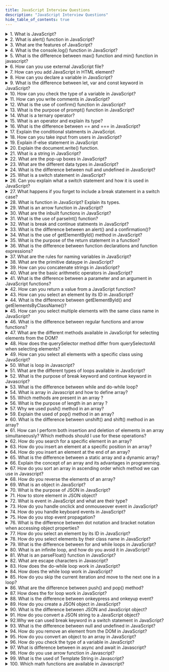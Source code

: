 ```yaml
---
title: JavaScript Interview Questions
description: "JavaScript Interview Questions"
hide_table_of_contents: true
---
```


<details>
<summary> 1. What is JavaScript?</summary>
<p>

JavaScript is an object oriented scripting language used to develop dynamic and interactive web applications. It is a `client side` language. It supports all browsers every browser has a search engine to execute code.

</p>
</details>

<details>
<summary>  2. What is alert() function in JavaScript?</summary>
<p>

The `alert()` function is used to display a pop-up box with a message and `ok` button. It is used to give important information to the user.

**Syntax :**

```js
alert("message");
```

**For example :**

```js
alert("Hello World");
```

In the above example, when code is executed it will display a pop-up box with the text "Hello World" and OK button.

</p>
</details>

<details>
<summary>   3. What are the features of JavaScript?</summary>
<p>

- JavaScript is a client-side language.<br/>
- Open source<br/>
- Object-oriented<br/>
- Light weight<br/>
- Cross-platform<br/>
- Web scripting<br/>
- JavaScript is case-sensitive.<br/>

</p>
</details>

<details>
<summary>   4. What is the console.log() function in JavaScript? </summary>
<p>

`console.log()` is used to print any message that needs to be displayed to the user.

**Syntax :**

```js
console.log("message");
```

**For example :**

```js
console.log("Hello world");
```

In the above example, console.log() is used to print the message `Hello world` to the console.

</p>
</details>

<details>
<summary>   5. What is the difference between max() function and min() function in javascript?</summary>
<p>

The difference between between `Math.max()` and `Math.min()` is that The `Math.max()` returns the largest number in a set of numbers. `Math.min()` returns the smallest number in a set of numbers.

**For example :**

```js
const numbers = [1, 2, 3, 4, 5];

const maxnum = Math.max(numbers);
console.log(maxnum);
```

```js
const minnum = Math.min(numbers);
console.log(minnum);
```

In this example, `Math.max()` is used to find the largest number in the `numbers` array, which is 5. `Math.min()` is used to find the smallest number in the `numbers` array, which is 1.

</p>
</details>

<details>
<summary>   6. How can you use external JavaScript file?</summary>
<p>

To add an external JavaScript file you can use the script tag in the attribute `src`. The value of the src attribute should be the `path` of your JavaScript file. The &lt;script&gt; tag should be placed in the head section in the HTML document.

**For example :**

```html
<!DOCTYPE html>
<html>
  <head>
    <title>External JavaScript Example</title>
    <script type="text/javascript" src="script.js"></script>
  </head>
  <body></body>
</html>
```

In the above example, the src attribute of the `<script>` tag specifies the path to the external JavaScript file, which is `script.js` in the HTML file. Adjust the src attribute value according to the path of your JavaScript file.

</p>
</details>

<details>
<summary>   7. How can you add JavaScript in HTML element? </summary>
<p>

To add JavaScript code in an HTML document, you can use the &lt;script&gt; tag. The &lt;script&gt; tag should be placed in an HTML document head or body section depending on where you want to load JavaScript.

**For example :**

```html
<!DOCTYPE html>
<html>
  <head>
    <title>Add HTML document</title>
    <script type="text/javascript"></script>
  </head>
  <body>
    alert("Hello world");
  </body>
</html>
```

In the above example, the `<script>` tag is used to add a JavaScript alert box that displays the message "Hello world" when the web page loads.

</p>
</details>

<details>
<summary>   8. How can you declare a variable in JavaScript?</summary>
<p>

To declare variable in JavaScript, you can use the syntax `keyword variablename`. You can use the `let`, `const` and `var` keyword, followed by the name of the variable.

**For example :**

```js
let x = 5;
```

In the above example, the `let` keyword is used to declared a variable. The name of that variable is `x`, which is assigned the value `5`.

**For example :**

```js
const pi = 3.14;
```

In the above `const` keyword is used to declared a variable. The name of that variable is `pi` which is assigned the value `3.14`. Variable declare using `const` keyword cannot be change if once is intialized.

you can also declared the variable without assigning the value.

**For example :**

```js
let x;
```

In the above example, the `let` keyword is used to declare a variable. The name of that variable is `z`, but no value is assigned to it.

</p>
</details>

<details>
<summary> 9. What is the difference between let, var and const keyword in JavaScript?</summary>
<p>

**var :** The scope of the `var` variable is the functional scope. Var can be updated and re-declared in scope. It can be declared without initialization.

**For example :**

```js
var y = "Hello world";
```

In the above example, the `var` keyword is used to declared a variable. The name of that variable is `y`, which is assigned the string value `"Hello world".

**let :** It is allow us to declare a variable that is limited to the scope of a block. In let first we declare variable and second time we used so there is no need to write second time. It can be declared without initialization.

**For example :**

```js
let x = 5;
x = 10;
```

In this example, the `let` keyword is used to declared a variable called `x`, which is initially assigned the value `5`. After the value of `x` is changed to `10`.

**const** The scope of the `const` variable is block scope. It cannot be updated or re-declared in scope. It cannot be accessed without initialization because it cannot be declared without initialization.

**For example :**

```js
const x = 5;
x = 10;
```

In the above example, the `const` keyword is used to declared a variable. The name of that variable is `x`, which is assigned the value `5`. When you try to change the value of `x` to `10`, an error will occur because `x` is a `const` variable.

</p>
</details>

<details>
<summary>  10. How can you check the type of a variable in JavaScript? </summary>
<p>

To check the type of a variable you can use the `typeof` operator.

**For example :**

```js
let num = 42;
console.log(typeof num); // Output: "number"

let str = "Hello";
console.log(typeof str); // Output: "string"

let obj = { name: "John", age: 25 };
console.log(typeof obj); // Output: "object"

let bool = true;
console.log(typeof bool); // Output: "boolean"
```

In the above example, `let` keyword is used to declared the variable. The name of that variable is `num` assigned the value is `42`. The `typeof` is used to check the type of variable.

</p>
</details>

<details>
<summary> 11. How can you write comments in JavaScript?  </summary>
<p>

To add comments in JavaScript you can use `single line` and `multiline comments`.

**Single-line comments :** It is denoted by two forward slashes `//`. Anything after `//` on the same line will be treated as a comment and will not be executed.

**For Example :**

```js
// This is a single-line comment
let x = 5; // Assigning the value 5 to variable x
```

**Multi-line comments :** It is enclosed between `/*` and `*/`. They can span across multiple lines.

**For Example :**

```js
*
This is a multi-line comment.
It can span across multiple lines.
*/
const y = 10; // Assigning the value 10 to variable y
```

</p>
</details>

<details>
<summary>  12. What is the use of confirm() function in JavaScript? </summary>
<p>

`Confirm()` are used to give confirmation from the user. When you give positive or negative feedback from the user then you can use the `confirm()` function. When the user clicks `ok` button its return `true` feedback and when user clicks `cancel` button then its returns `false` feedback.

**Syntax**

```js
confirm("message");
```

**For example :**

```js
confirm("Do you want to cancel this order?");
```

In the above example, the `confirm()` function is used to display pop up box with the message "Do you want to cancel this order". If the user clicks the "OK" button, the value of `result` will be `true`. If the user clicks the "Cancel" button, the value of `result` will be `false`.

</p>
</details>

<details>
<summary>   13. What is the purpose of prompt() function in JavaScript? </summary>
<p>

The purpose of the `prompt()` function is used to give input from user. In prompt() function you pass one message that message show in prompt popup.

**Syntax**

```js
prompt(text);
```

**For example :**

```js
const age = prompt("Enter Your Age: ");
if (age) {
  console.log("Your age is:", age);
} else {
  console.log("No age entered");
}
```

In the above example, the prompt() function displays a pop up with the message "Enter Your Age:". The value entered by the user is stored in the `age` variable. If the user clicks "OK" and provides age. The if block executes, greeting user by age. If the user clicks "Cancel" or closes the pop box without entering age, the else block executes, that age is not entered.

</p>
</details>

<details>
<summary>   14. What is a ternary operator? </summary>
<p>

**Syntax**

The `syntax` of the ternary operator is

    condition ? expression1 : expression 2

If the condition is `true` then expression 1 is executed. If the condition is `false` then expression 2 is executed.

**For example :**

```js
let age = 20;
let message =
  age >= 18 ? "You are eligble for voting" : "You are not eligble for voting";
console.log(message);
```

In the above example, the condition (age >= 18) is evaluated. If the condition is `true`, the expression "You are eligible for voting" is returned. If the condition is false, the expression "You are not eligble for voting" is returned. The returned value is then assigned to the variable message.

</p>
</details>

<details>
<summary>   15. What is an operator and explain its type? </summary>
<p>

Operators are used to perform certain operations on one or more values or variables. There are some common type of operator in JavaScript.

- **Arithmetic operators**<br/>
  Arithmetic operators perform mathematical operation. Such as addition (+), subtraction (-), multiplication (\*), division (/), and modulo (%).

**For example :**

```js
const a = 10;
const b = 20;
const result = a + b;
const result = a - b;
const result = a * b;
const result = a / b;
const result = a % b;
document.write(result);
```

- **Comparison operators**<br/>
  Comparison operators compare two values and return a Boolean result `true` or `false`. It include equal to `==` or `===`, not equal to `!=` `!==`, greater than `>`, less than `<`, greater than or equal to `>=`, and less than or less than or equal to `<=`.

**For example :**

```js
let a = 10;
let b = 10;
document.write(a == b);
document.write(a != b);
let res = a < b;
document.write(res);
let res = a > b;
document.write(res);
let res = a <= b;
document.write(res);
let res = a >= b;
document.write(res);
```

- **Logical operators**<br/>
  Logical operators perform logical operations on Boolean values or expressions. They include logical AND `&&`, logical OR `||` and logical NOT `!`.

**For example :**

```js
let res = 5 > 3 && 4 > 2;
document.write(res);
let res = 5 == 5 || 4 == 2;
document.write(res);
document.write(!8 == 5);
```

- **Assignment operators**<br/>
  Assignment operators assign values to the variables. The assignment operator `=`, `+=`, `-=`, `*=`, `/=`.

**For example :**

```js
 const result = 50;
 const result += 20;
 const result -= 10;
 document.write(result);
```

- **Bitwise operator**<br/>
  Bitwise operators perform operations on the binary representations of numeric operands. They include AND `&`, OR `|`, XOR `^`, bitwise NOT `~`, left shift `<<`, right shift `>>`, and unsigned right shift `>>>`.

**For example :**

```js
let result = 5 << 2;
console.log(result);
let result = ~5;
console.log(result);
let result = 5 & 3;
console.log(result);
```

</p>
</details>

<details>
<summary>  16. What is the difference between == and === in JavaScript? </summary>
<p>

The difference between `==` and `===`is that the `==` operator is used to compare value. And `===` is used to compare both values and types.

**For example :**

```js
console.log(1 == "1");
console.log(1 === "1");
```

In the above example, the 1st condition returns the `true` result because it checks the value. And the 2nd condition returns the `false` result because it compare the values and types.

</p>
</details>

<details>
<summary>  17. Explain the conditional statments in JavaScript.</summary>
<p>

A conditional statement that allows you to execute different blocks of code based on different condition.

1. **if :** `if` statement in JavaScript is used to execute a blocks of code if a specific condition is true.

**Syntax :**

```
if(condition)
{
 //statement
}
```

**For example :**

```js
const age = 20;
if (age > 18) {
  document.write("You are eligible for voting...");
}
```

In the above example, `const` keyword is used to declare a variable. The name of that variable is `age`. The value assigned to the variable is `20`. Then checks if age is greater than 18 using an `if` statement. If the condition is `true`, the code inside the block is executed, which in this case is a call to the `document.write()` function to display the message "You are eligible for voting..." on the web page.

2.  **if-else :** The `if-else` statement in JavaScript is used to execute different blocks of code based on the condition. The `if` block is executed if the condition is `true` and the `else` block isexecutedd if the condition is `false`. .

**Syntax**

```
 if(condition)
 {
   //statement
 }
 else
 {
   //statement
 }
```

**For example :**

```js
const age = 16;

if (age > 18) {
  document.write("You are eligible for voting...");
} else {
  document.write("You are not eligible for voting...");
}
```

In the above example, `const` keyword is used to declare a variable. The name of that variable is `age`. The value assigned to the variable is `16`. The `if` statement checks if the age is greater than `18`. If the condition is `true`, it will execute the `document.write()` statement with the message "You are eligible for voting....". If the condition is `false`, it will execute the `else` block with the message "You are not eligible for voting....". Since the age value in this case is 16, which is less than 18, the output of the program would be "You are not eligible for voting..."

3.  `nested if`: `nested if` statement is a conditional statement that is nested within another conditional statement. This is useful when you need to test multiple conditions in order to execute a block of code.

**For example :**

```js
const jeeMain = 130;
const jeeAdv = 120;

if (jeeMain > 120 && jeeAdv > 100) {
  document.write("JEE-Main Cleared");
  if (jeeAdv > 80) {
    document.write("<br/> JEE-Adv Cleared");
  } else {
    document.write("<br/> JEE-Main Cleared and JEE-Adv Not Cleared");
  }
} else {
  document.write("Admission Rejected");
}
```

In the above example, declares the two variable using `const` keyword. The name of that variable is `jeeMain` and `jeeAdv`. That store the value `130` and `120`. An `if` statement to check the student has cleared the `JEE-Main` exam with a score of more than 120 and the JEE-Advanced exam with a score of more than 100. If the student has cleared both exams, the code writes JEE-Main Cleared to the document using `document.write()`. Then checks if the student has cleared the JEE-Advanced exam with a score of more than 80. If the student has cleared JEE-Advanced, the code writes JEE-Adv Cleared to the document on a new line using `document.write()`. If the student has not cleared JEE-Advanced, the code writes JEE-Main Cleared and JEE-Adv Not Cleared to the document on a new line using document.write(). If the student has not cleared JEE-Main or JEE-Advanced, the code writes Admission Rejected to the document using `document.write()`.

</p>
</details>

<details>
<summary> 18. How can you take input from users in JavaScript? </summary>
<p>

You can take input from user by using `prompt()` function. That allows you to display a dialog box with a message and an input field for the user to enter value.

**Syntax :**

```js
prompt(message, default);
```

The `message` parameter is string that specifies the message to display in the dialog box and the `default` parameter is an optional string that specifies the default value to display in the input field.

**For example :**

```js
const age = prompt("Enter Your Age: ");
document.write("You are " + age + " years old.");
```

In the above example, we can create a `age` variable using `const` keyword. In that variable we store prompt value. Next line we print that variable and give proper message and print formatted way.

</p>
</details>

<details>
<summary> 19. Explain if-else statement in JavaScript</summary>
<p>

The `if-else` statement in JavaScript is used to execute different blocks of code based on the condition. The `if` block is executed if the condition is `true` and the `else` block is executed if the condition is `false`.

**Syntax**

```js
if (condition) {
  //statement
} else {
  //statement
}
```

**For example :**

```js
const age = 16;

if (age > 18) {
  document.write("You are eligible for voting...");
} else {
  document.write("You are not eligible for voting...");
}
```

In the above example, `const` keyword is used to declare a variable. The name of that variable is `age`. The value assigned to the variable is `16`. The `if` statement checks if the age is greater than `18`. If the condition is `true`, it will execute the `document.write()` statement with the message "You are eligible for voting....". If the condition is `false`, it will execute the `else` block with the message "You are not eligible for voting....". Since the age value in this case is 16, which is less than 18, the output of the program would be "You are not eligible for voting..."

</p>
</details>

<details>
<summary>  20. Explain the document.write() function.</summary>
<p>

The `document.write()` function in JavaScript that allow to display text in browser window.

**Syntax**

```js
document.write("message");
```

**For example :**

```js
document.write("Hello World!");
```

In the above example, the `document.write` function is display the text "Hello World!" in the browser window.

</p>
</details>

<details>
<summary>    21.  What is a string in JavaScript? </summary>
<p>

`String` is a sequence of character. It is represented in `single` quotes and `double` quotes. The string is datatype that contains the number, text, letter.

**For example :**

```js
let str = "I am learning javascript";
document.write("str");
```

In the above example: the `let` keyword is used to declare the `str` variable. We stored the text "I am learning javascript" in that variable. The text is a string because that contains the sequence of characters. In the 2nd line the `document.write` function is display the string in the browser window.

</p>
</details>

<details>
<summary>   22. What are the pop-up boxes in JavaScript? </summary>
<p>

There are three types of `pop-up` boxes in JavaScript.

1.  `alert()`: The `alert()` function is used to display a pop-up box with a message and an `Ok` button. The message can be text, error or confirmation message that you want to display to the user.

**Syntax**

```js
alert("message");
```

**For example :**

```js
alert("Hello World");
```

In the above example, when code is executed it will display a pop-up box with the text "Hello World" and OK button in the browser window.

2.  `confirm()`: The `confirm()` function are used to give confirmation `(cancel/ok)` from the user. When you give positive or negative feedback from the user then you can use the confirm() function.

**Syntax**

```js
confirm("message");
```

**For example :**

```js
confirm("Do you want to cancel this order?");
```

In the above example, the `confirm()` function is used to display pop-up box with the message "Do you want to cancel this order". If the user clicks the "OK" button, the value of result will be `true`. If the user clicks the "Cancel" button, the value of result will be `false`.

3.  `prompt()`: The `prompt()` function are used to take input from user. In prompt we pass one message that message show in prompt popup.

**Syntax**

```js
prompt(text, defaultText);
```

**For example :**

```js
const age = prompt("Enter Your Age: ");
if (age) {
  console.log("Your age is:", age);
} else {
  console.log("No age entered");
}
```

In the above example, the `prompt()` function displays a pop up with the message "Enter Your Age:". The value entered by the user is stored in the `age` variable. If the user clicks "OK" and provides age. The if block executes, greeting user by age. If the user clicks "Cancel" or closes the pop box without entering age, the else block executes, that age is not entered.

</p>
</details>

<details>
<summary>  23. What are the different data types in JavaScript? </summary>
<p>

`Datatype` is a type of information which is stored in variabe. There are two types of datatypes.

1.  **Primitive datatype :**

Primitive datatypes are immutable means they cannot be changed once they are created. There are `seven` primitive datatypes.

1. `number`: It is used to represent both `integer` and `floating-point` numbers.

**For example :**

```js
let x = 10;
const pi = 3.14;
```

2. `null`: It is used to represent `invalid value` or `absence of object value`.

**For example :**

```js
let a = null;
```

3. `String`: String is a sequence of character. It is represented in `single` quotes and `double` quotes.

**For example :**

```js
let str = "hello students";
let str2 = "hello students";
```

4. `Symbol`: It is used to stored unique value.

5. `Boolean`: Boolean returns the true or false.

**For example :**

```js
let xyz = true;
let abc = false;
```

6. `Big-int`: `Big-int` is used to store numbers which above limitations of number. It can store `large integer`.

**For example :**

```
let x = BigInt(1234567896034);
```

7. `undefined`: It is used to represent variable that has not been assigned value.

**For example :**

```js
let x = undefined;
```

2.  Non-primitive datatype: Non-primitive datatype: They are mutable means they can be changed once created.

`Object`: The object is a collection of key-value pair.

**For example :**

```js
let student = {
  name: "Harshda",
  age: 21,
  city: "pune",
};
```

</p>
</details>

<details>
<summary>   24. What is the difference between null and undefined in JavaScript? </summary>
<p>

In JavaScript both `null` and `undefined` represent the absence of a value, but they have slightly different meanings and behaviors.

1. `null`: It is a special value that represents the intentional absence of any object value. When you assign `null` to a variable, you are essentially saying that the variable is empty and does not point to any object or value.

**For example :**

```js
let myVariable = null;
console.log(myVariable); // Output: null
```

2. `undefined`: It is a built-in value in JavaScript that is assigned to a variable by default when it is declared but not initialized with a value. It represents the absence of a value or the lack of an assigned value.

**For example :**

```js
let myVariable;
console.log(myVariable); // Output: undefined
```

`undefined` is also returned when you try to access an object property or function that does not exist, or when a function does not explicitly return a value.

**For example :**

```js
function myFunction() {
  // No return statement
}
console.log(myFunction()); // Output: undefined
```

`null` is used when you want to intentionally indicate that a variable has no value while `undefined` is the default value assigned to a variable that has not been assigned a value.

</p>
</details>

<details>
<summary>   25. What is a switch statement in JavaScript? </summary>
<p>

The `switch` statement provides a convenient way to execute different blocks of code depending on the value of a variable or expression.

**Syntax**

```js
switch (expression) {
  case value1:
    // Code to be executed if expression matches value1
    break;
  case value2:
    // Code to be executed if expression matches value2
    break;
  case value3:
    // Code to be executed if expression matches value3
    break;
  default:
    // Code to be executed if expression doesn't match any of the values
    break;
}
```

**For example :**

```js
const num = 3;

switch (num) {
  case 1:
    document.write("one");
    break;

  case 2:
    document.write("two");
    break;

  case 3:
    document.write("three");
    break;

  case 4:
    document.write("four");
    break;

  case 5:
    document.write("five");
    break;

  default:
    document.write("wrong input");
    break;
}
```

In the above example, we uses a switch statement to evaluate the value of the variable `num`. The switch statement checks if num is equal to different cases and executes the code block associated with the first matching case.

In this case, since num is assigned the value of 3, the code block associated with the case 3 label is executed, which will write the string three to the document.

If num had a different value, the default case would be executed, which would write the string wrong input to the document.

Overall, this code is a simple example of using a switch statement in JavaScript to evaluate the value of a variable and execute different code blocks based on the value.

</p>
</details>

<details>
<summary>   26. Can you explain what a switch statement and how it is used in JavaScript? </summary>
<p>

A `switch` statement is a type of conditional statement in JavaScript that allows you to test an expression against multiple cases. It is a more convenient way to write multiple `if` statements that check the same expression.

1. You start with a value or expression that you want to evaluate.
2. The switch statement evaluates the value or expression on different cases.
3. Each case represents a specific condition that you want to match.
4. If a case matches the value or expression being evaluated, the corresponding block of code associated with that case is executed.
5. After executing the matched case block, the switch statement exits, unless a break statement is encountered, which prevents fall-through to the next case.
6. If none of the cases match the value or expression, an optional default case can be included, which executes the code block.

</p>
</details>

<details>
<summary> 27. What happens if you forget to include a break statement in a switch case?   </summary>
<p>

If you forget to include a `break` statement at the end of a `case` block, the code will continue executing the next `case` block, even if the condition is not true.

</p>
</details>

<details>
<summary>   28. What is function in JavaScript? Explain its types. </summary>
<p>

A `function` in JavaScript is a block of code that performs a specific task and can be called or executed multiple times. There are two types of functions.

1.  `Inbuilt function`: Inbuilt function means that meaning is already define or knows to javascript. JavaScript have some Inbuilt functions that can be used to perform various tasks.

- `alert()`: Displays an alert box with a message and an OK button.

**For example :**

```js
alert("Hello World");
```

- `console.log()`: Displays a message or value in the browser console for debugging purposes.

**For example :**

```js
console.log("Hello world");
```

- `parseInt()`: Converts a string to an integer.

**For example :**

```js
let str = "1234";
console.log(str.parseInt(str));
```

- `parseFloat()` : Converts a string to a floating-point number. parseFloat() is used when you need to convert string-based data into `floating-point` numbers for calculations, comparisons, or any other operations that require decimal values in JavaScript.

**For example :**

```js
let string = "3.123";
console.log(string.parseFloat(string));
```

- `prompt()`: Displays a dialog box that prompts the user to input a value.

**For example :**

```js
const age = prompt("Enter Your Age: ");
console.log(age);
```

2.  `User Defined function`: User defined function means you can define your own functions using the function keyword.

**For example :**

```js
function greet() {
  console.log("Hello students");
}

greet();
```

In the above example, we declared the function, the name of that function is `greet()`. When the function is called using greet(), the code inside the function body is executed. In this case, it will print "Hello students" to the console.

</p>
</details>

<details>
<summary> 29. What is an arrow function in JavaScript? </summary>
<p>

`Arrow functions` are anonymous, means that they don't have any name. They can be stored in a variable, passed as an argument to a function or returned as a value from a function. Arrow functions are defined using a syntax `=>` arrow operator.

**Syntax**

```js
(parameter1, parameter2,.......,parameter n)=>{
   //function body
}
```

**For example :**

```js
const addnum = (a, b) => {
  const sum = a + b;
  return sum;
};
console.log(addnum(3, 4));
```

In the above example, the arrow function `addnum` takes two parameters `a` and `b`. Inside the function body, a `sum` variable is declared to store the sum of a and b. The `return` statement explicitly returns the value of sum.

</p>
</details>

<details>
<summary>  30. What are the inbuilt functions in JavaScript? </summary>
<p>

`Inbuilt function` means that meaning is already define or knows to javascript. JavaScript have some Inbuilt functions that can be used to perform various tasks.

1. `alert()`: Displays an alert box with a message and an OK button.

**For example :**

```js
alert("Hello World");
```

2. `console.log()`: Display a message or value in the browser console for debugging purposes.

**For example :**

```js
console.log("Hello world");
```

3. `parseInt()`: Converts a string to an integer.

**For example :**

```js
let str = "1234";
console.log(str.parseInt(str));
```

4. `parseFloat()` : Converts a string to a floating-point number.

**For example :**

```js
let string = "3.123";
console.log(string.parseFloat(string));
```

5. `prompt()`: Displays a dialog box that prompts the user to input a value.

**For example :**

```js
const age = prompt("Enter Your Age: ");
console.log(age);
```

</p>
</details>

<details>
<summary>   31. What is the use of parseInt() function? </summary>
<p>

The `parseInt` function is used to convert a string to an integer. parseInt() is used when you need to convert user input or string-based data into numeric values for calculations, comparisons, or any other operations that require numbers in JavaScript.

**For example :**

```js
let str = "1234";
console.log(str.parseInt(str));
```

In the above example, the string variable is declared. The name of that variable is `str`. In that variable we stored a string. the string "1234" is converted to the integer 1234 using `parseInt()`.

</p>
</details>

<details>
<summary>  32. What is break and continue statments in JavaScript? </summary>
<p>

The `break` statement is used to terminate the entire loop.

**For example :**

```js
for (let i = 0; i < 10; i++) {
  if (i == 5) {
    break;
  }
  console.log(i);
}
```

In the above example, for loop that starts at 0 and iterates up to 9, with i being the loop counter variable.

During each iteration of the loop, it checks if i is equal to 5 using an if statement. If i is equal to 5, then the break statement is executed, causing the loop to terminate immediately and skip the remaining iterations.

If i is not equal to 5, then the loop continues to execute normally and the console.log(i) statement is executed, which prints the current value of i to the console.

- The `continue` statement is used to skip the current iteration.

**For example :**

```js
for (let i = 0; i < 10; i++) {
  if (i % 2 === 0) {
    continue;
  }
  console.log(i);
}
```

In the above example, `for` loop that starts at 0 and iterates up to 9, with `i` being the loop counter variable.

During each iteration of the loop, it checks if i is divisible by 2 (i.e., if i % 2 === 0) using an if statement. If i is divisible by 2, then the continue statement is executed, causing the current iteration of the loop to be skipped and moving on to the next iteration.

If i is not divisible by 2, then the loop continues to execute normally and the console.log(i) statement is executed, which prints the current value of `i` to the console.

</p>
</details>

<details>
<summary>  33. What is the difference between an alert() and a confirmation()? </summary>
<p>

- The `alert()` function displays a message to the user in a pop up box and waits for the user to click the OK button.

**Syntax**

```js
alert("message");
```

**For example :**

```js
alert("Hello World");
```

In the above example, when code is executed it will display a pop-up box with the text "Hello World" and OK button in the browser window

- The `confirm()` function displays a message to the user in a pop up box and waits for the user to click either the `OK` or the `Cancel` button.

**Syntax**

```js
confirm("message");
```

**For example :**

```js
confirm("Do you want to cancel this order?");
```

In the above example, the `confirm()` function is used to display pop up box with the message "Do you want to cancel this order". If the user clicks the "OK" button, the value of the `result` will be `true`. If the user clicks the "Cancel" button, the value of `result` will be `false`.

</p>
</details>

<details>
<summary>   34. What is the use of getElementById() method in JavaScript?</summary>
<p>

`getElementById()` method selects an element in the document that has specific `ID`. It takes a single argument, which is the `id` value of the element you want to retrieve.

**For example :**

HTML file:

```html
<p id="paragraph">This is a paragraph.</p>
```

Javascript file:

```js
let paragraph = document.getElementById("paragraph");
paragraph.style.color = "red";
```

In the above example, the HTML code includes a `<p>` element with the id attribute set to "paragraph". In JavaScript, the `getElementById()` method is used to retrieve a reference to this element and assign to the `paragraph` variable.

Once the element is found, you can perform various operations on it. In this case the code sets the color `style` property of the paragraph to "red" using the style object.

</p>
</details>

<details>
<summary>  35. What is the purpose of the return statement in a function? </summary>
<p>

The `return` statement is used to specify the value that the function should return when it is called. When a `function` is called it executes the code inside the function and then returns a result that can be used by the calling code.

**For example :**

```js
function sum(a, b) {
  return a + b;
}

let result = sum(3, 4);
console.log(result);
```

In the above example, the `sum()` function takes two parameters, `a` and `b`. It adds these two values and uses the `return` statement to specify the result of the `addition`.

When the `function` is called with the arguments `3` and `4`, the code inside the function is executed, and the sum of `3` and `4` is returned as the `result`.

The returned value, 12 in this case, is then assigned to the result variable. Finally, the value of result is printed to the console.

</p>
</details>

<details>
<summary> 36. What is the difference between function declarations and function expressions?</summary>
<p>

A `function declaration` is a statement that defines a named function. The named function declared using the `function` keyword. It can be used anywhere in the code, even before it is defined.

**For example :**

```js
function greet() {
  console.log("Hello!");
}
greet();
```

`function expressions` is an expression that defines a function and assigns to a variable. It cannot be used before it is defined.

**For example :**

```js
let addnum = function (num1, num2) {
  let sum = num1 + num2;
  return sum;
};
```

In the above example, the function is defined as an `anonymous` function and assigned to the variable "addnum". The variable can be used any other variable and the function can be called by using the variable name followed by parentheses.

</p>
</details>

<details>
<summary>  37. What are the rules for naming variables in JavaScript?</summary>
<p>

Rules for naming variables in JavaScript:

1. Variable names must start with a letter, underscore (\_), or dollar sign ($).

**For example :**

```js
let age;<br/>
let \_privateVariable<br/>
let $price;<br/>
```

2. Variable name contains digit.

**For example :**

let age = 10; <br/>

3. Variable names are case sensitive.<br/>

**For example :**

`Variable` and `variable` are two different variables.<br/>

4. Variable names should be meaningful.<br/>

5. Variable names cannot use reserved keywords in JavaScript.<br/>

**For example :**

if, else, let, const.<br/>

</p>
</details>

<details>
<summary>    38. What are the primitive dataype in JavaScript? </summary>
<p>

`Primitive datatypes` are immutable means they cannot be changed once they are created. There are `7` primitive datatypes.

1. `number`: It is used to represent both `integer` and `floating-point` numbers.

**For example :**

```js
let x = 10;
const pi = 3.14;
```

2. `null`: It is used to represent `invalid value` or `absence of object value`.

**For example :**

```js
let a = null;
```

3. `String`: String is a sequence of character. It is represented in `single` quotes and `double` quotes.

**For example :**

```js
let str = "hello students";
let str2 = "hello students";
```

4. `Symbol`: It is used to stored unique value.

5. `Boolean`: Boolean returns the true or false.

**For example :**

```js
let xyz = true;
let abc = false;
```

6. `Big-int`: `Big-int` is used to store numbers which above limitations of number. It can store `large integer`.

**For example :**

```
let x = BigInt(1234567896034);
```

7. `undefined`: It is used to represent variable that has not been assigned value.

**For example :**

```js
let x = undefined;
```

</p>
</details>

<details>
<summary>    39. How can you concatenate strings in JavaScript? </summary>
<p>

You can concatenate strings in JavaScript using the `+` operator and the `concat()` method.

1. `+` operator: You can concatenate strings by using the `+` operator to join the strings together.

**For example :**

```js
let string1 = "Hello";
let string2 = "Students";
let str = string1 + string2;
```

In the above example, the "+" operator is used to concatenate the "string1" and "string2" variables. The result is stored in the "str" variable.

- `concat()` method: Strings have a built-in method. The name of that method is `concat()`. This can be used to `concatenate` strings together.

**For example :**

```js
let str1 = "Hello";
let str2 = "World";
let message = str1.concat(str2);

console.log(message);
```

In the above example, the `concat()` method is called on the str1 variable, passing the second string str2 as an argument. The concat() method combines the two strings, separated by a space.

</p>
</details>

<details>
<summary>    40. What are the basic arithmetic operators in JavaScript? </summary>
<p>

The `arithmetic operator` is used to perform mathematical operations.
The basic arithmetic operators are

1. `addition`:
   Addition (+): The addition operator + is used to add two numbers or concatenate strings.

**For example :**

```js
let sum = 3 + 4;
let name = "hello" + "world";
```

2. `subtraction`:
   The subtraction operator `-`` is used to subtract one number from another.

**For example :**

```js
let sub = 10 - 5;
```

3. `multiplication`:
   The multiplication operator \* is used to multiply two numbers.

**For example :**

```js
let mul = 3 * 4;
```

4. `dividation`:
   The division operator `/` is used to divide one number by another.

**For example :**

```js
let div = 30 / 6;
```

5. `modules`:
   The modules operator `%` returns the remainder after division.

**For example :**

```js
let rem = 24 % 2;
```

</p>
</details>

<details>
<summary> 41. What is the difference between a parameter and an argument in JavaScript functions? </summary>
<p>

- The `parameter` is a variable defined in the function's declaration or definition.
  Parameters are used to define the inputs that a function needs to perform its task.

**For example :**

```js
function sayhello(name) {
  console.log("Hello " + name);
}
```

In the above example, `name` is the parameter of the `sayhello` function. It sends the value that will be passed when the function is called. It defines the input that the function expects.

- `Arguments` are the values that are passed to the function when it is called.

**For example :**

```js
sayhello("harshda");
```

In the above example, "harshda" is the argument that is passed to the `sayhello` function. It is the actual value that will be assigned to the name parameter when the function is executed. The argument provides the specific data that the function will work with function.

</p>
</details>

<details>
<summary>  42. How can you return a value from a JavaScript function? </summary>
<p>

You can use the return statement to specify the value that function will output or `return` when it is invoked.

**For example :**

```js
function sum(a, b) {
  return a + b;
}
```

In the above example, the `add()` function takes two parameters `a` and `b`. It uses the return statement to specify that the function should `return` the sum of `a` and `b`. When the function is called, the result of the addition operation will be the value that is returned.

</p>
</details>

<details>
<summary>   43. How can you select an element by its ID in JavaScript? </summary>
<p>

You can select an element by its ID using `getElementById` method. It is used to retrieve a reference to an HTML element with a specific identifier or ID.

**Syntax :**

`document.getElementById()`

**For example :**

HTML file

```html
<p id="Element">Good Evening Students..</p>
```

JavaScript file

```js
let element = document.getElementById("Element");
element.textContent = "Greeting of the day";
```

In the above example, the HTML code includes a `<p>` element with the `id` attribute set to "Element". The JavaScript code uses the `getElementById()` method to select this element and assigns to the element variable.

Once the element is found, you can manipulate it using properties and methods. In this case the `textContent` property is used to change the text content of the element to "Greeting of the day".

</p>
</details>

<details>
<summary> 44. What is the difference between getElementById() and getElementsByClassName()?</summary>
<p>

Both `getElementById()` and `getElementsByClassName()` are methods used in JavaScript to select and manipulate elements in the HTML document. They have some differences in terms of how they work and the type of elements they select.

1. `getElementById()`: This method is used to select a single element from the HTML document based on its unique `id` attribute. It returns the element as an object that you can use to perform various operations.

   **For example :**

Filename: HTML

```html
<p id="myParagraph">This is a paragraph.</p>
```

Filename: JavaScript

```js
let element = document.getElementById("myParagraph");
element.textContent = "Updated paragraph text.";
```

In the above example, the `getElementById()` method is used to select the paragraph element with the `id` "myParagraph". We can then modify its content by accessing its `textContent` property.

2. `getElementsByClassName()`: This method is used to select multiple elements from the HTML document based on their shared class name. It returns a collection, or array-like object, of elements that match the specified class name.

   **For example :**

Filename: html

```html
<p class="myClass">First paragraph.</p>
<p class="myClass">Second paragraph.</p>
```

Filename: JavaScript

```js
let elements = document.getElementsByClassName("myClass");
for (let i = 0; i < elements.length; i++) {
  elements[i].textContent = "Updated paragraph text.";
}
```

In the above example, the `getElementsByClassName()` method is used to select all elements with the class name "myClass". We can then iterate over the collection and modify the text content of each paragraph element.

- `getElementById()` selects a single element based on its unique `id` attribute.
- `getElementsByClassName()` selects multiple elements based on their shared class name, returning a collection that can be iterated over.

</p>
</details>

<details>
<summary> 45. How can you select multiple elements with the same class name in JavaScript?</summary>
<p>

To select multiple elements with the same class name in JavaScript, you can use the `getElementsByClassName()` method. This method is on the document object. And allows you to retrieve a collection of elements that have the specified `class name`.

**Syntax :**

`getElementsByClassName()`

**For example :**

Filename: HTML

```html
<p class="myClass">Element 1</p>
<p class="myClass">Element 2</p>
<p class="myClass">Element 3</p>
```

Filename: JavaScript

```js
let elements = document.getElementsByClassName("myClass");

for (var i = 0; i < elements.length; i++) {
  elements[i].textContent = "Modified Element " + (i + 1);
}
```

In the above example, the HTML code includes three `<p>` elements with the class name "myClass". The JavaScript code uses the `getElementsByClassName()` method to select these elements and assigns them to the elements variable.

Then `for` loop is used to iterate each element in the collection and modify their text content. In this case the text content of each element is changed to "Modified Element 1", "Modified Element 2" and so on.

</p>
</details>

<details>
<summary>  46. What is the difference between regular functions and arrow functions?</summary>
<p>

`Regular functions` are defined using the `function` keyword followed by a function name, a parameter list in parentheses and the function body enclosed in curly braces `{}`.

**For example :**

```js
function add(a, b) {
  return a + b;
}
```

**Arrow Functions :** Arrow functions are defined using the arrow `=>` notation. They do not have their own this value and can have implicit returns for one-line functions.

**For example :**

```js
const add = (a, b) => a + b;
```

</p>

</details>

<details>
<summary>  47. What are the different methods available in JavaScript for selecting elements from the DOM? </summary>
<p>

You can select elements from the DOM by using the following methods:

- The `document.getElementById()`: Selects an element based on its unique ID attribute. It returns a single element.

  **For example :**

```js
let element = document.getElementById("myElement");
```

- The `document.getElementByClassName()`: Selects all elements that have a specific `class name`. It returns a collection of elements.

  **For example :**

```js
let elements = document.getElementsByClassName("myClass");
```

</p>
</details>

<details>
<summary>    48. How does the querySelector method differ from querySelectorAll when selecting elements?</summary>
<p>

| querySelector()                                                                                                                             | querySelectorAll()                                                                                        |
| ------------------------------------------------------------------------------------------------------------------------------------------- | --------------------------------------------------------------------------------------------------------- |
| The `querySelector()` method is available on the document object and returns the firstelement that matches the specified CSS selector.<br/> | The `querySelectorAll()` returns a collection of all elements that match the specified CSS selector.<br/> |
| It selects and returns a single element, even if multiple elements match the selector.                                                      | It selects and returns multiple elements that match the selector.<br/>                                    |
| It only returns the first matching element.<br/>                                                                                            | querySelectorAll() continues to find all matching elements.<br/>                                          |

</p>
</details>

<details>
<summary>  49. How can you select all elements with a specific class using JavaScript?</summary>
<p>

To select all elements with a specific class using JavaScript you can use the `getElementsByClassName()` method.

**Syntax :**

`getElementsByClassName()`

**For example :**

Filename: HTML

```html
<p class="myClass">Element 1</p>
<p class="myClass">Element 2</p>
<p class="myClass">Element 3</p>
```

Filename: javaScript

```js
let elements = document.getElementsByClassName("myClass");

for (var i = 0; i < elements.length; i++) {
  elements[i].textContent = "Modified Element " + (i + 1);
}
```

In the above example, the HTML code includes three `<p>` elements with the class name "myClass". The JavaScript code uses the `getElementsByClassName()` method to select these elements and assigns them to the elements variable.

Then `for` loop is used to iterate each element in the collection and modify their text content. In this case the text content of each element is changed to "Modified Element 1", "Modified Element 2" and so on.

</p>
</details>

<details>
<summary>  50. What is loop in Javascript?</summary>
<p>

`Loop` is used to execute code block repetitively & continuously. There are three types of loops in JavaScript.

1. for
2. while
3. do-while

</p>
</details>

<details>
<summary>51. What are the different types of loops available in JavaScript?</summary>
<p>

There are three types of loop such as for, while and do-while.

1. **for loop -**
   The for loop is the most commonly used loop in JavaScript. It iterates over a block of code a specific number of times.

**Syntax :**

```html
for (initialization; condition; expression) { // code to be executed }
```

Here, In the above syntax

- **Initialization** : It is usually a variable declaration and initialization.

- **Condition** : This is where you specify the condition that must be true for the loop to continue executing. If the condition is false, the loop will terminate.

- **Expression** : This is where you update the value of the loop counter after each iteration.

For Example

```js
for (let i = 0; i < 5; i++) {
  document.write("<br/> Hello Students");
}
```

In the above example, `let i=0;` initializes a variable `i` with a value of 0. i<5; sets the condition for the loop to continue running, which is that `i` must be less than `5`. `i++` increments `i` by `1` after each iteration of the loop. `document.write("<br/> Hello Students");` writes the string `"<br/> Hello Students"` to the HTML document.

2. **while loop -** In a while loop, the loop executes as long as the condition is true.

**Syntax :**

```js
while (condition) {
  // code block to be executed
}
```

For Example,

```js
let i = 0;
while (i < 10) {
  console.log(i);
  i++;
}
```

In the above example this loop initializes `i` to `0` and continues to execute as long as `i` is less than `10`. On each iteration of the loop, the value of `i` is printed to the console using `console.log()`, and then `i` is incremented by `1` using `i++`.

3. **do-while loop** -
   You can also use a do-while loop, which is similar to a while loop but guarantees that the loop body is executed at least once.

**Syntax :**

```js
do {
  // statements to be executed inside the loop
} while (condition);
```

For Example,

```js
let i = 0;

do {
  console.log(i);
  i++;
} while (i < 10);
```

In the above example this loop initializes `i` to 0 and executes the loop body at least once. On each iteration of the loop, the value of i is printed to the console using `console.log()`, and then `i` is incremented by `1` using `i++`. The loop continues to execute as long as `i` is less than `10`.

</p>
</details>

<details>
<summary>52. What is the purpose of break keyword and continue keyword in Javascript?</summary>
<p>

**break :** Break keyword is used to immediately terminate a loop and resume execution at the next statement after the loop.

For Example,

```js
for (let i = 0; i < 10; i++) {
  if (i == 5) {
    break;
  }
  console.log(i);
}
```

In the above example, for loop that starts at 0 and iterates up to `9`, with `i` being the loop counter variable.

During each iteration of the loop, it checks if `i` is equal to `5` using an if statement. If `i` is equal to `5`, then the break statement is executed, causing the loop to terminate immediately and skip the remaining iterations.

If `i` is not equal to `5`, then the loop continues to execute normally and the `console.log(i)` statement is executed, which prints the current value of `i` to the console.

**continue :** Continue keyword is used to skip the current iteration of a loop and move on to the next iteration.

For Example,

```js
for (const i = 0; i < 10; i++) {
  if (i % 2 === 0) {
    continue;
  }
  console.log(i);
}
```

In the above example, for loop that starts at `0` and iterates up to `9`, with `i` being the loop counter variable.

During each iteration of the loop, it checks if i is divisible by `2` (i.e., if i % 2 === 0) using an if statement. If i is divisible by `2`, then the continue statement is executed, causing the current iteration of the loop to be skipped and moving on to the next iteration.

If `i` is not divisible by `2`, then the loop continues to execute normally and the `console.log(i)` statement is executed, which prints the current value of `i` to the console.

</p>
</details>

<details>
<summary>53. What is the difference between while and do-while loop?</summary>
<p>

| while loop                                                                                           | do-while loop                                                                                      |
| ---------------------------------------------------------------------------------------------------- | -------------------------------------------------------------------------------------------------- |
| while-loop checks the condition before executing the loop body.                                      | do-while loop executes the loop body at least once and then checks the condition.                  |
| **Syntax :** while (condition) { // code block }                                                     | **Syntax :** do { // code block } while (condition);                                               |
| Condition is evaluated at the beginning of each iteration. If it evaluates to false, the loop stops. | Condition is evaluated at the end of each iteration. If it evaluates to false, the loop stops.     |
| **Example :** <br/>let i = 0;<br/> while (i < 5) <br/>{ <br/>console.log(i);<br/> i++; <br/>}        | **Example :** <br/> let i = 0;<br/> do {<br/> console.log(i);<br/> i++; <br/>} <br/>while (i < 5); |

</p>
</details>

<details>
<summary>54. What is array in Javascript and how to define array?</summary>
<p>

Single variable which can store multiple values. An array is a data structure that allows you to store a collection of elements, such as numbers, strings, objects, or other arrays, in a single variable. Arrays are defined using square brackets `[]` and each element in the array is separated by a `comma`. Array index always start from `0`.

For Example,

```js
const students = ["Harsh", "Kashifa", "Yogita", "Ankita", "Vrushali"];
console.log(students);
```

In the above example, we can defines an array called `students` with five elements: `Harsh`, `Kashifa`, `Yogita`, `Ankita`, and `Vrushali`. The `console.log()` function is then used to print the entire `students` array to the console.

</p>
</details>

<details>
<summary>55. Which methods are present in an array ? </summary>
<p>

There are some methods in array such as,

1. **length -** To count total elements in the array.

For Example,

```js
let marks = [50, 45, 30, 20, 10];
marks.length;
```

In the above example, we can defines an array called marks with five elements: `50`, `45`, `30`, `20`, and `10`.
The length property of the marks array is then accessed using the `.` notation and returned. The length property returns the number of elements in the array, which is `5` in this case.

2. **push() -** To add element from the end of array.

For Example,

```js
const students = ["A", "B", "C", "D"];
console.log(students);
students.push("E");
console.log(students);
```

In the above example, we can defines an array called students with four elements: `A`, `B`, `C`, and `D`. The first `console.log()` function is then used to print the entire students array to the console. The `push()` method is then called on the students array with the argument `E`. This adds the string `E` as a new element at the end of the students array. The second `console.log()` function is then used to print the updated students array to the console.

3. **pop()-** To remove element from the end of array

For Example,

```js
const students = ["A", "B", "C", "D"];
console.log(students);
students.pop();
console.log(students);
```

In the above example, we can defines an array called students with four elements: `A`, `B`, `C`, and `D`. The first `console.log()` function is then used to print the entire students array to the console. The `pop()` method is then called on the students array. This removes the last element `D` from the students array. The second `console.log()` function is then used to print the updated students array to the console

4. **unshift() -** To insert element from the start of array.

For Example,

```js
const students = ["A", "B", "C", "D"];
console.log(students);
students.unshift("E");
console.log(students);
```

In the above code we defines an array called students with four elements: `A`, `B`, `C`, and `D`. The first `console.log()` function is then used to print the entire students array to the console. The `unshift()` method is then called on the students array with the argument `E`. This adds the string E as a new element at the beginning of the students array. The second `console.log()` function is then used to print the updated students array to the console.

5. **shift() -** To delete elements from the start of array.

For Example,

```js
const students = ["A", "B", "C", "D"];
console.log(students);
students.shift();
console.log(students);
```

In the above code we defines an array called students with four elements: `A`, `B`, `C`, and `D`.The first `console.log()` function is then used to print the entire students array to the console. The `shift()` method is then called on the students array. This removes the first element `A` from the students array. The second `console.log()` function is then used to print the updated students array to the console.

6. **splice()-** This function can perform insertion and deletion at once.

**Syntax :**

```js
splice(index, no.of elements to delete, elements to insert)
```

For Example,

```js
const students = ["A", "B", "C", "D", "E", "F"];
console.log(students);
students.splice(1, 2, "W", "Q");
console.log(students);
```

In the above example, we can defines an array called students with six elements: `A`, `B`, `C`, `D`, `E`, and `F`. The first `console.log()` function is then used to print the entire students array to the console. The `splice()` method is then called on the students array with the arguments `1`, `2`, `W`, and `Q`. This removes two elements starting from the index `1`, which removes `B` and `C`, and inserts two new elements W and `Q` in their place. The second `console.log()` function is then used to print the updated students array to the console.

7. **join() -** Convert array to string default separator is `,` but we can change it.

```js
const students = ["A", "B", "C", "D", "E", "F"];
console.log(students.join("*"));
```

8. **reverse() -** It is used ti reverse the array.

For Example,

```js
const arr = ["A", "B", "C", "D"];
arr.reverse();
console.log(arr);
```

9. **sort()-** It is used to sort array in ascending and decending order.

For Example,

```js
const arr = ["Z", "A", "D", "B"];
arr.sort();
console.log(arr);
```

10. **indexOf() -** It check the index of given array.

For Example,

```js
const arr = ["Z", "A", "D", "B"];
const index = arr.indexOf("A");
console.log(index);
```

</p>
</details>

<details>
<summary>56. What is the purpose of length in an array ? </summary>
<p>

In JavaScript, the length property is used to determine the number of elements in an array. It represents the size or the number of items present in the array. The length property is automatically updated when elements are added to or removed from the array.

**length() -** To count total elements in the array.

For Example,

```js
let marks = [50, 45, 30, 20, 10, 15, 120];
marks.length;
```

In the above example, we can defines an array called marks with seven elements: `50`, `45`, `30`, `20`, `10`,`15` and `120`. The length property of the marks array is then accessed using the `.` notation and returned. The length property returns the number of elements in the array, which is `7` in this case.

</p>
</details>

<details>
<summary>57. Why we used push() method in an array? </summary>
<p>

The `push()` method in JavaScript is used to add one or more elements to the end of an array. It modifies the original array by appending the new element(s) to the existing elements. The `push()` method is a convenient way to dynamically add elements to an array without specifying their positions.

For Example,

```js
let fruits = ["apple", "banana"];

fruits.push("orange"); // Add 'orange' to the end of the array
console.log(fruits); // Output: ['apple', 'banana', 'orange']

fruits.push("grape", "mango"); // Add multiple elements to the end
console.log(fruits); // Output: ['apple', 'banana', 'orange', 'grape', 'mango']
```

</p>
</details>

<details>
<summary>59. Explain the used of pop() method in an array?</summary>
<p>

**pop()-** The pop() method in JavaScript is used to remove the last element from an array and return that element. It modifies the original array by reducing its length by one.

For Example,

```js
const students = ["A", "B", "C", "D"];
console.log(students);
students.pop();
console.log(students);
```

In the above example, we can defines an array called students with four elements: `A`, `B`, `C`, and `D`. The first `console.log()` function is then used to print the entire students array to the console. The `pop()` method is then called on the students array. This removes the last element `D` from the students array. The second `console.log()` function is then used to print the updated students array to the console

</p>
</details>

<details>
<summary>60. What is the difference between unshift() and shift() method in an array?</summary>
<p>

| unshift() Method                                                           | shift() Method                                                                                           |
| -------------------------------------------------------------------------- | -------------------------------------------------------------------------------------------------------- |
| Adds one or more elements to the beginning of an array.                    | Removes the first element from an array and returns it.                                                  |
| **Syntax :** array.unshift(element1, element2, ..., elementN);             | **Syntax :** array.shift();                                                                              |
| The new length of the array after adding the elements.                     | The element that is removed from the array.                                                              |
| The original array is modified by adding elements to the beginning.        | The original array is modified by removing the first element.                                            |
| **Example :** <br/> let numbers = [2, 3, 4];<br/> numbers.unshift(1);      | **Example :**<br/> let numbers = [1, 2, 3, 4]; <br/>let firstElement = numbers.shift();                  |
| **Result :** numbers becomes [1, 2, 3, 4] after adding 1 to the beginning. | **Result :** numbers becomes [2, 3, 4] after removing the first element, and firstElement is assigned 1. |

</p>
</details>

<details>
<summary>61. How can I perform both insertion and deletion of elements in an array simultaneously? Which methods should I use for these operations? </summary>
<p>

To perform both insertion and deletion of elements in an array simultaneously, you can use a combination of the `splice()` and `concat()` methods in JavaScript. Here's how you can achieve this:

1. **Insertion and Deletion :** The splice() method allows you to remove elements from an array and optionally insert new elements in their place. It modifies the original array.

Syntax for splice() :

```js
array.splice(startIndex, deleteCount, item1, item2, ..., itemN);
```

- **startIndex :** The index at which to start removing or inserting elements.
- **deleteCount :** The number of elements to remove from the array (optional).
- **item1, item2, ..., itemN :** The elements to insert into the array (optional).

2. **Simultaneous Operations :** To perform both insertion and deletion, you can combine splice() with the concat() method. The concat() method is used to concatenate arrays or values and returns a new array. By using splice() to remove elements and concat() to add new elements, you can achieve simultaneous insertion and deletion.

```js
let numbers = [1, 2, 3, 4, 5];

let removedElements = numbers.splice(1, 2); // Remove elements at index 1 and 2 (2 and 3)
let newArray = numbers.concat(["a", "b", "c"]); // Add new elements to the resulting array

console.log(removedElements); // Output: [2, 3]
console.log(newArray); // Output: [1, 4, 5, 'a', 'b', 'c']
```

In this example, the splice() method is used to remove elements at index 1 and 2 from the numbers array. The removed elements are stored in removedElements. Then, the concat() method is used to add new elements (a, b, c) to the resulting array, creating a new array called newArray.
By combining splice() and concat(), you can effectively perform both insertion and deletion operations on an array simultaneously.

</p>
</details>

<details>
<summary>62. How do you search for a specific element in an array? </summary>
<p>

To search for a specific element in an array, you can use various approaches in JavaScript. Here are a few common methods:

**indexOf():** The indexOf() method searches for the first occurrence of a specified element in an array and returns its index. If the element is not found, it returns -1. It check the index of given array.

For Example,

```js
const arr = ["Z", "A", "D", "B"];
const index = arr.indexOf("A");
console.log(index);
```

</p>
</details>

<details>
<summary>63. How do you insert an element at a specific position in an array?</summary>
<p>

In JavaScript, you can insert an element at a specific position in an array using the splice() method. The splice() method allows you to modify an array by adding or removing elements.

For Example,

```js
// Original array
const array = [1, 2, 3, 4, 5];

// Inserting element 6 at position 2
array.splice(2, 0, 6);

console.log(array); // Output: [1, 2, 6, 3, 4, 5]
```

In the `splice()` method, the 1st argument specifies the index at which you want to start modifying the array. The 2nd argument specifies the number of elements you want to remove. The remaining arguments represent the elements you want to insert at that position.

In the example above, we start at index `2`, remove `0` elements, and insert the value `6`. As a result, the element `6` is inserted at position `2`, and the array is updated accordingly.

</p>
</details>

<details>
<summary>64. How do you insert an element at the end of an array? </summary>
<p>

To insert an element at the end of an array in JavaScript, you can use the `push()` method. The `push()` method adds one or more elements to the end of an array and returns the new length of the array.

```js
// Original array
const array = [1, 2, 3, 4, 5];

// Inserting element 6 at the end
array.push(6);

console.log(array); // Output: [1, 2, 3, 4, 5, 6]
```

In the above example, the `push()` method is called on the array and the element `6` is passed as an argument. The `push()` method adds the element `6` to the end of the array, and the modified array is `[1, 2, 3, 4, 5, 6]`.

Using the `push()` method is the simplest and most straightforward way to insert an element at the end of an array in JavaScript.

</p>
</details>

<details>
<summary>65. What is the difference between a static array and a dynamic array?</summary>
<p>

| Static Array                                          | Dynamic Array                                                |
| ----------------------------------------------------- | ------------------------------------------------------------ |
| Has a fixed size once it is defined                   | Can change its size dynamically                              |
| Requires pre-allocation of memory for a specific size | Allocates memory dynamically as elements are added/removed   |
| Cannot be resized or extended once created            | Can be resized or extended as needed                         |
| Deleting elements leaves empty spaces in the array    | Deleting elements automatically adjusts the array size       |
| Requires manual management of array size and indices  | Automatically handles memory allocation and resizing         |
| Generally more memory-efficient due to fixed size.    | Can be more flexible but may require more memory             |
| **Example:** const array = [1, 2, 3, 4, 5];           | **Example:** const array = []; array.push(1); array.push(2); |

</p>
</details>

<details>
<summary>66. Explain the concept of an array and its advantages in programming.</summary>
<p>

Single variable which can store multiple values. An array is a data structure that allows you to store a collection of elements, such as numbers, strings, objects, or other arrays, in a single variable. Arrays are defined using square brackets `[]` and each element in the array is separated by a comma.Array index always start from `0`.

- **Advantages of an Array :**

1. Dynamic resizing : Arrays can grow or shrink using methods like push(), pop(), and more.

2. Easy element access : Elements are accessed using their index.

3. Iterating over elements : Built-in methods like forEach(), map(), and filter() simplify iteration.

4. Mixed data types : Arrays can hold different data types.

5. Preserving order : Elements maintain the order they are inserted in.

</p>
</details>

<details>
<summary>67. How do you sort an array in ascending order which method we can use in Javascript?</summary>
<p>

In JavaScript, you can use the `sort()` method to sort an array in ascending order. The `sort()` method sorts the elements of an array in place and returns the sorted array.

For Example,

```js
const array = [5, 2, 8, 1, 4];
array.sort((a, b) => a - b);

console.log(array);
```

In the above example, we define an array array with some elements. We then call the sort() method on the array and pass it a comparison function `(a, b) => a - b`. This comparison function subtracts `b` from `a`, resulting in a negative value if `a` is less than `b`, `a` positive value if a is greater than `b`, and zero if a and `b` are equal. By providing this comparison function, the sort() method sorts the array in ascending order based on the numerical values of its elements.

</p>
</details>

<details>
<summary>68. How do you reverse the elements of an array?</summary>
<p>

In JavaScript, you can use the `reverse()` method to reverse the elements of an array. The `reverse()` method modifies the array in place, meaning it changes the original array without creating a new one.

For Example,

```js
const array = [1, 2, 3, 4, 5];
array.reverse();

console.log(array);
```

In the above example, we define an array array with some elements. We then call the `reverse()` method on the array, which reverses the order of its elements.

If you want to keep the original array intact and create a new array with the reversed elements, you can make a copy of the array using the `slice()` method before applying the `reverse()` method.

</p>
</details>

<details>
<summary>69. What is an object in JavaScript? </summary>
<p>

An object is a data type that represents a collection of properties. It is one of the fundamental concepts in the language and plays a central role in JavaScript programming.

An object in JavaScript is a container for `key-value` pairs, where each key is a string (or symbol) and each value can be of any data type, including other objects. This allows you to group related data and functionality together.

Objects can be created using object literals, which use curly braces `{ }` to define the object and its properties.

For example,

```js
let person = {
  name: "John",
  age: 30,
  isStudent: true,
  sayHello: function () {
    console.log("Hello!");
  },
};
```

In the above example, the person object has properties such as `name`, `age`, and `isStudent`, which can store different types of values. It also has a method (function) called `sayHello`.

</p>
</details>

<details>
<summary>70. What is the purpose of JSON in JavaScript? </summary>
<p>

JSON (JavaScript Object Notation) is a lightweight data interchange format that is widely used in JavaScript and many other programming languages. It serves as a standardized format for representing structured data as text.

**Data Interchange :** JSON provides a simple and readable format for exchanging data between systems or languages, commonly used in web applications.

**Data Storage :** JSON is widely used for persisting data to files or databases due to its serialization capabilities.

**API Communication :** JSON is a popular data format for communication between web APIs and JavaScript applications, making it easy to parse and process data.

**Configuration Files :** JSON is frequently used for storing application configurations, offering a structured and readable format for defining parameters and options.

**Object Serialization :** JSON is an effective method for serializing JavaScript objects into strings, suitable for storage, transmission, or later reconstruction.

</p>
</details>

<details>
<summary>71. How to store element in JSON object?</summary>
<p>

To store elements in a JSON object in JavaScript, you can create an object and assign values to its properties.

```js
const student = {
  name: "xyz",
  age: 20,
  mobile: "9822775100",
  email: "xyz@gmail.com",
};
console.log(student.mobile);
```

The above code we creates an object named `student` with properties such as `name`, `age`, `mobile`, and `email`. The `console.log(student.mobile)` statement accesses the mobile property of the student object using dot and logs its value to the console.

</p>
</details>

<details>
<summary>72. What is event in JavaScript and what are their type?</summary>
<p>

JavaScript interacts with HTML through events when the browser manipulates the page. When a page loads, it's called an event. When user clicks on a button, that click is also an event.

**Types of events in javascript :**

- onClick
- onChange
- onmouseover
- onmouseout
- onkeydown
- onload

</p>
</details>

<details>
<summary>73. How do you handle onclick and onmouseover event in JavaScript? </summary>
<p>

**onClick -** The onClick event occurs when the user clicks on an element.

```js
<button onClick="alert(Message is send)">Send Message</button>
```

In the above code we creates a button element that, when clicked, triggers a JavaScript `alert` function with the message `Message is send`. This is a simple way to provide feedback to the user when they interact with the button.

**onmouseover-** The onmouseover event occurs when the pointer is moved onto an element.

```js
<button onmouseover = "alert('Button is clicked..')"> Send Message
```

When a user hovers their mouse over the button, an `alert` will appear saying `Button is clicked...` However, this message is a show since the code will only trigger when the mouse is hovered over the button, not when it's actually clicked. If the goal is to trigger an alert when the button is clicked, the code should be modified to include an `onclick` event listener instead of `onmouseover`.

</p>
</details>

<details>
<summary>74. How do you handle keyboard events in JavaScript?</summary>
<p>

1. Add an event listener to capture keyboard events:

For Example,

```javascript
document.addEventListener("keydown", function (event) {
  // Event handling code
});
```

2. Access the key information from the event object:

For Example,

```javascript
document.addEventListener("keydown", function (event) {
  const key = event.key;
  const keyCode = event.keyCode;
  const shiftPressed = event.shiftKey;
  const ctrlPressed = event.ctrlKey;
});
```

3. Perform actions based on the key or key combination:

For Example,

```javascript
document.addEventListener("keydown", function (event) {
  if (event.key === "Enter") {
    // Perform an action when the enter key is pressed
    console.log("Enter key pressed");
  }
});
```

4. Remove the event listener when no longer needed:

For Example,

```javascript
function myEventHandler(event) {
  // Event handling code
}

// Adding event listener
document.addEventListener("keydown", myEventHandler);

// Removing event listener
document.removeEventListener("keydown", myEventHandler);
```

For Example,

Handling the Enter key press to submit a form:

```javascript
document.addEventListener("keydown", function (event) {
  if (event.key === "Enter") {
    event.preventDefault(); // Prevent the default form submission
    submitForm(); // Call a function to submit the form
  }
});
```

This example listens for the Enter key press and prevents the default form submission behavior by using `event.preventDefault()`. It then calls a function `submitForm()` to handle the form submission logic.

</p>
</details>

<details>
<summary>75. How do you stop event propagation? </summary>
<p>

In JavaScript, event propagation refers to the process by which an event is handled by nested elements, starting from the target element and bubbling up through its parent elements, or alternatively, capturing down from the parent elements to the target element. Event propagation occurs by default unless it is explicitly stopped.

To stop event propagation, you can use the stopPropagation() method available on the event object.

For Example,

```JS
element.addEventListener('click', function(event) {
  event.stopPropagation(); // Stop event propagation
  // Event handling code
});
```

In the above example, the click event listener is added to an element (element). When the element is clicked, the event handler function is executed. By calling event.stopPropagation(), the propagation of the event to parent or child elements is halted, and the event will not trigger any further event listeners that may be attached to ancestor or descendant elements.

</p>
</details>
 
 <details>
<summary>76. What is the difference between dot notation and bracket notation when accessing object properties? </summary>
<p>

| Dot Notation                                                           | Bracket Notation                                                                                       |
| ---------------------------------------------------------------------- | ------------------------------------------------------------------------------------------------------ |
| Requires a valid JavaScript identifier for the property name           | Allows any string as the property name, including spaces and special characters                        |
| Commonly used for accessing object properties with known, static names | Often used when the property name is dynamic or not known in advance                                   |
| Syntax: object.propertyName                                            | Syntax: object['propertyName']                                                                         |
| Used in object literals for setting property values                    | Useful for accessing properties using variables or expressions to compute the property name at runtime |

</p>
</details>

<details>
<summary>77. How do you select an element by its ID in JavaScript? </summary>
<p>

To select an element by its ID in JavaScript, you can use the `getElementById()` method. Here's how you can do it:

```javascript
const element = document.getElementById("yourElementId");
```

In the above code, `'yourElementId'` represents the ID attribute of the element you want to select. The `getElementById()` method is called on the `document` object, which refers to the entire HTML document. It returns a reference to the element with the specified ID.

Once you have selected the element, you can perform various operations on it, such as modifying its content, applying styles, adding event listeners, or accessing its properties.

Here's an example that selects an element by its ID and changes its text content:

HTML:

```html
<div id="myElement">Hello, World!</div>
```

JavaScript:

```javascript
var element = document.getElementById("myElement");
element.textContent = "Modified text";
```

In this example, the element with the ID `'myElement'` is selected using `getElementById()`, and its `textContent` property is updated to `'Modified text'`. This will change the displayed text content of the element to `'Modified text'`.

</p>
</details>

<details>
<summary>78. How do you select elements by their class name in JavaScript? </summary>
<p>

To select elements by their class name in JavaScript, you can use the `getElementsByClassName()` method. Here's how you can do it:

```javascript
var elements = document.getElementsByClassName("yourClassName");
```

In the above code, `'yourClassName'` represents the class name of the elements you want to select. The `getElementsByClassName()` method is called on the `document` object, which refers to the entire HTML document. It returns a live HTMLCollection or a NodeList (depending on the browser) containing all elements with the specified class name.

Once you have selected the elements, you can loop through the collection and perform operations on each individual element, such as modifying their content, applying styles, adding event listeners, or accessing their properties.

Here's an example that selects elements by their class name and applies a CSS style to each element:

HTML:

```html
<p class="highlight">First paragraph</p>
<p class="highlight">Second paragraph</p>
<p>Third paragraph</p>
```

JavaScript:

```javascript
const elements = document.getElementsByClassName("highlight");
for (var i = 0; i < elements.length; i++) {
  elements[i].style.color = "red";
}
```

In this example, the elements with the class name `'highlight'` are selected using `getElementsByClassName()`, and a `for` loop is used to iterate over the collection. For each element, the `style.color` property is set to `'red'`, which applies a red color to the text of the elements.

Keep in mind that, the `getElementsByClassName()` method returns a live collection, which means if elements with the specified class name are added or removed dynamically, the collection will automatically update to reflect those changes.

Note: If you only want to select a single element by its class name (assuming it is unique), you can use other methods such as `querySelector()` or `querySelectorAll()` with the CSS class selector (`.yourClassName`) to achieve the same result.

</p>
</details>

<details>
<summary>79. What is the difference between for and while loops in JavaScript?</summary>
<p>

| for Loop                                                                                     | while Loop                                                                         |
| -------------------------------------------------------------------------------------------- | ---------------------------------------------------------------------------------- |
| Used when the number of iterations is known or iterating over a range                        | Used when the number of iterations is not known in advance                         |
| Consists of initialization, condition, and increment/decrement                               | Relies on a condition that is evaluated before each iteration                      |
| Initialization, condition, and increment/decrement are all defined within the loop statement | Condition and iteration updates need to be managed manually within the loop        |
| Commonly used for iterating over arrays or known ranges                                      | Useful when the loop termination depends on external factors or complex conditions |

</p>
</details>

<details>
<summary>80. What is an infinite loop, and how do you avoid it in JavaScript? </summary>
<p>

An infinite loop is a loop that continues executing indefinitely, without ever terminating. It occurs when the loop condition always evaluates to true or when there is no mechanism to exit the loop.

Example of an infinite loop:

```javascript
while (true) {}
```

In this example, the loop condition is always `true`, which means the loop will keep executing endlessly.

Infinite loops can cause your program to become unresponsive and consume excessive system resources, leading to poor performance or even crashing the program or browser.

To avoid infinite loops in JavaScript, you need to ensure that your loop has a termination condition that will eventually evaluate to false, allowing the loop to exit. Here are a few ways to prevent infinite loops:

1. Use a Loop Counter:

```javascript
var counter = 0;
while (counter < 10) {
  counter++;
}
```

By incrementing or decrementing a loop counter variable, you provide a mechanism for the loop to eventually terminate.

2. Use Conditional Statements:

```javascript
const condition = true;
while (condition) {
  // Code to be executed

  if (/* Some condition that should break the loop */) {
    condition = false; // Set condition to false to exit the loop
  }
}
```

By checking a specific condition within the loop, you can update a variable that controls the loop execution and break out of the loop when necessary.

3. Use `break` Statement:

```javascript
while (true) {
  // Code to be executed

  if (/* Some condition that should break the loop */) {
    break; // Terminate the loop
  }
}
```

The `break` statement can be used to exit the loop at any point, regardless of the loop condition. It breaks out of the nearest enclosing loop.

</p>
</details>

<details>
<summary>81. What is an parseFloat() function in JavaScript? </summary>
<p>

The `parseFloat()` function in JavaScript is used to parse a string and convert it to a floating-point number (decimal number). It extracts the numeric value from the beginning of the string until it encounters an invalid character.

Syntax:

```js
parseFloat(string);
```

Here, `string` is the value to be parsed and converted to a floating-point number. It can be a string representation of a number, including an optional sign (+/-), digits (0-9), decimal point (.), and an optional exponent (e/E) indicating the power of 10.

The `parseFloat()` function performs the following steps:

1. It skips leading whitespace characters.
2. It parses the numeric value from the beginning of the string until an invalid character is encountered.
3. It returns the parsed floating-point number. If the string doesn't contain any valid numeric characters, it returns `NaN` (Not-a-Number).

Examples:

```javascript
const number1 = parseFloat("3.14"); // Returns 3.14
const number2 = parseFloat("10"); // Returns 10
const number3 = parseFloat("123ABC"); // Returns 123
```

In the examples above, `parseFloat()` converts the given strings into floating-point numbers.

In the first two examples, valid numeric strings are provided, so the corresponding floating-point numbers are returned.

In the third example, the parsing stops at the first non-numeric character, "A", and the parsed value is returned.

The `parseFloat()` function is useful for extracting numeric values from strings, such as when you need to convert user input or parse numerical data stored as strings in your JavaScript code.

</p>
</details>

<details>
<summary>82. What are escape characters in Javascript? </summary>
<p>

Escape characters are special characters that are used to represent characters that cannot be easily entered or displayed directly. They are represented by a backslash (`\`) followed by a specific character or code.

Escape characters are used to include characters that have special meaning or are difficult to represent directly in a string. Some common escape characters in JavaScript include:

- `\'` - Single quote
- `\"` - Double quote
- `\\` - Backslash
- `\n` - Newline
- `\t` - Tab
- `\b` - Backspace
- `\f` - Form feed

Here are a few examples to illustrate the usage of escape characters:

```js
const message1 = "This is a single-quoted string with 'escaped' characters.";
const message2 = 'This is a double-quoted string with "escaped" characters.';
const path = "C:\\Users\\Username\\Documents";
const multiline = "This is a multiline\nstring.";
const tabbed = "This\tstring\tis\ttabbed.";

console.log(message1);
console.log(message2);
console.log(path);
console.log(multiline);
console.log(tabbed);
```

In the above example, the escape characters are used to include single quotes and double quotes within the respective string types, represent backslashes, introduce newlines, tabs, and other special characters. The `path` variable demonstrates how to include a literal backslash in a string by escaping it with another backslash.

</p>
</details>

<details>
<summary>83. How does the do-while loop work in JavaScript? </summary>
<p>

The `do-while` loop is a type of loop where the loop block is executed first, and then the condition is checked. If the condition is true, the loop block is executed again. The loop continues until the condition evaluates to false.

**Syntax:**

```js
do {
  // Code to be executed
} while (condition);
```

Here's how the `do-while` loop works:

1. The loop block is executed unconditionally for the first time.
2. After executing the loop block, the condition is checked.
3. If the condition is true, the loop block is executed again.
4. The loop continues until the condition becomes false. Once the condition is false, the loop is terminated, and the program flow continues with the next statement after the loop.

The `do-while` loop guarantees that the loop block will be executed at least once, regardless of the condition.

Example:

```javascript
const count = 0;
do {
  console.log(count);
  count++;
} while (count < 5);
```

In this example, the loop block will execute at least once because the condition is checked after the first iteration. The value of `count` is initially 0, and it increments by 1 in each iteration. The loop continues until `count` reaches 5.

The `do-while` loop is useful when you want to ensure that the loop block is executed at least once, even if the condition is initially false. It is commonly used when you need to validate user input or perform an action before checking the condition.

</p>
</details>

<details>
<summary>84. How does the while loop work in JavaScript?</summary>
<p>

The `while` loop in JavaScript is a type of loop that repeatedly executes a block of code as long as a specified condition is true. It is known as a "pre-test" loop because the condition is checked before each iteration.

Syntax:

```javascript
while (condition) {
  // code to be executed
}
```

Here is how the `while` loop works:

1. The condition is checked before entering the loop. If the condition is true, the loop block is executed.
2. After executing the loop block, the condition is checked again.
3. If the condition is still true, the loop block is executed again, and this process continues until the condition evaluates to false.
4. Once the condition becomes false, the loop is terminated, and the program flow continues with the next statement after the loop.

The `while` loop may not execute at all if the condition is false from the beginning.

Example:

```js
const count = 0;
while (count < 5) {
  console.log(count);
  count++;
}
```

In this example, the loop will iterate as long as the value of `count` is less than 5. The value of `count` is initially 0, and it increments by 1 in each iteration. The loop continues until `count` reaches 5.

If the condition is false from the beginning, the loop block will not execute at all.

The `while` loop is useful when the number of iterations is not known in advance and depends on a specific condition. It allows you to repeat a block of code until the condition becomes false. However, you need to ensure that the condition eventually becomes false to prevent an infinite loop.

</p>
</details>

<details>
<summary>85. How do you skip the current iteration and move to the next one in a loop?</summary>
<p>

To skip the current iteration and move to the next one in a loop, you can use the `continue` statement in JavaScript. The `continue` statement allows you to immediately jump to the next iteration of the loop without executing the remaining code within the loop block for the current iteration.

Here's how you can use the `continue` statement in a loop:

```js
for (const i = 0; i < 5; i++) {
  if (condition) {
    continue; // Skip the current iteration and move to the next one
  }

  // Code to be executed for each iteration
}
```

In the example above, `condition` represents the condition that determines whether to skip the current iteration. If the condition evaluates to true, the `continue` statement is encountered, and the loop immediately jumps to the next iteration without executing the remaining code within the loop block.

Example to illustrate how the `continue` statement works:

```js
for (const i = 0; i < 5; i++) {
  if (i === 2) {
    continue; // Skip iteration when i is 2
  }
  console.log(i);
}
```

In the above example, when the loop variable `i` is equal to 2, the `continue` statement is triggered, and the code within the loop block for that iteration is skipped. The loop moves on to the next iteration, and the remaining values are printed.

The `continue` statement is useful when you need to bypass specific iterations based on certain conditions within the loop. It allows you to selectively skip certain iterations and continue with the next one.

</p>
</details>

<details>
<summary>86. What are the difference between push() and pop() method?</summary>
<p>

| push() Method                                              | pop() Method                                             |
| ---------------------------------------------------------- | -------------------------------------------------------- |
| Used to add elements to the end of an array                | Used to remove and return the last element of an array   |
| Modifies the original array by adding one or more elements | Modifies the original array by removing the last element |
| Returns the new length of the array                        | Returns the removed element                              |
| Multiple elements can be added at once                     | Only removes one element at a time                       |
| **Example:** <br/>array.push(element1, element2)           | **Example:**<br/> const lastElement = array.pop()        |

</p>
</details>

<details>
<summary>87. How does the for loop work in JavaScript? </summary>
<p>

The `for` loop in JavaScript is a control flow statement that allows you to repeatedly execute a block of code for a specified number of iterations. It consists of three optional parts: initialization, condition, and iteration.

Syntax:

```javascript
for (initialization; condition; iteration) {
  // code to be executed in each iteration
}
```

Here's how the `for` loop works:

1. **Initialization:** This part is optional. It is typically used to initialize a counter variable before the loop starts. For example, `const i = 0;`.

2. **Condition:** This part is optional. It is evaluated before each iteration. If the condition is true, the loop block is executed. If the condition is false, the loop is terminated, and the program flow continues with the next statement after the loop.

3. **Iteration:** This part is optional. It is executed after each iteration. It typically updates the counter variable or performs any other necessary operations. For example, `i++` (incrementing the counter by 1).

The `for` loop follows this flow:

- Initialization is executed once before the loop starts.
- The condition is checked before each iteration. If it evaluates to true, the loop block is executed. If it evaluates to false, the loop is terminated.
- After each iteration, the iteration statement is executed, and then the condition is checked again.

For Example,

```javascript
for (const i = 0; i < 5; i++) {
  console.log(i);
}
```

In the above example, the loop initializes the variable `i` to 0. The condition `i < 5` is checked before each iteration, and the loop block is executed if the condition is true. After each iteration, `i` is incremented by 1 `i++`.

The loop continues until the condition `i < 5` becomes false. Once `i` reaches 5, the condition is no longer true, and the loop terminates.

The `for` loop is commonly used when the number of iterations is known or when iterating over a range of values. It provides a compact and convenient syntax for controlling the loop's initialization, condition, and iteration.

</p>
</details>

<details>
<summary>88. What is the difference between onkeypress and onkeyup event? </summary>
<p>

| onkeypress Event                                                                               | onkeyup Event                                                                                     |
| ---------------------------------------------------------------------------------------------- | ------------------------------------------------------------------------------------------------- |
| Fired when a key is pressed and the key is still held down                                     | Fired when a key is released after being pressed                                                  |
| Triggered continuously while a key is held down                                                | Triggered only once when a key is released                                                        |
| Does not capture special keys like Shift, Ctrl, Alt, or function keys                          | Captures all keys, including special keys like Shift, Ctrl, Alt, or function keys                 |
| Can be used to perform actions while a key is held down, such as continuous input or scrolling | Used to trigger an action once after a key is released                                            |
| Commonly used for capturing character input or controlling continuous interactions             | Commonly used for triggering actions based on key releases, such as form validation or navigation |

</p>
</details>

<details>
<summary>89. How do you create a JSON object in JavaScript? </summary>
<p>

You can create a JSON object using curly braces `{}` and specifying key-value pairs.

For example,

```js
const person = {
  name: "xyz",
  age: 30,
  city: "New York City",
};
```

In the above example, we can create one variable. The name of that variable is `person` and store data into `key : value` pair.

</p>
</details>

<details>
<summary>90. What is the difference between JSON and JavaScript object?  </summary>
<p>

| JSON                                           | JavaScript Object                                            |
| ---------------------------------------------- | ------------------------------------------------------------ |
| Text-based data interchange format             | Data structure in JavaScript                                 |
| Requires property names to be in double quotes | Allows property names without quotes (for valid identifiers) |
| Doesn't support functions or methods           | Can have functions as properties                             |
| Subset of JavaScript object notation           | Full-fledged data structure in JavaScript                    |

</p>
</details>

<details>
<summary>91. How do you convert a JSON string to a JavaScript object?</summary>
<p>

To convert a JSON string to a JavaScript object, you can use the `JSON.parse()` method. This method takes a JSON string as input and returns a corresponding JavaScript object.

For Example,

```javascript
const jsonString = '{"name": "John", "age": 30, "city": "New York"}';
const person = JSON.parse(jsonString);
```

In the above example, the `jsonString` variable contains a JSON string representing a person's information. The `JSON.parse()` method is called with `jsonString` as the argument. The method parses the JSON string and returns a JavaScript object, which is assigned to the `person` variable.

Now, you can access the properties of the `person` object as you would with any JavaScript object:

```jS
console.log(person.name);  // Output: John
console.log(person.age);   // Output: 30
console.log(person.city);  // Output: New York
```

The `JSON.parse()` method is essential for converting JSON data received from an API or stored as a string into a usable JavaScript object. It allows you to work with the data in its structured form, accessing and manipulating the properties as needed within your JavaScript code.

</p>
</details>

<details>
<summary>92.Why we can used break keyword in a switch statement in JavaScript?</summary>
<p>

The `break` keyword is used in a switch statement in JavaScript to terminate the execution of the switch block once a matching case is found. When a case is matched and its corresponding code block is executed, without a `break` statement, the program would continue executing the code blocks of subsequent cases until it reaches a `break` statement or the end of the switch block.

For Example,

```js
const fruit = "apple";

switch (fruit) {
  case "apple":
    console.log("It's an apple.");
    break;
  case "banana":
    console.log("It's a banana.");
    break;
  case "orange":
    console.log("It's an orange.");
    break;
  default:
    console.log("Unknown fruit.");
}
```

In the above example, once the case "apple" is matched, then execute the statement `console.log("It's an apple.")`, and then the `break` statement is encountered.

The break keyword in a switch statement causes the program to immediately exit the switch block. Then continue executing the code after the switch statement. It helps avoid executing unnecessary code blocks and ensures that the program flows smoothly after the switch statement.

</p>
</details>

<details>
<summary>93. What is the difference between null and undefined in JavaScript?</summary>
<p>

| null                                                          | undefined                                                                                             |
| ------------------------------------------------------------- | ----------------------------------------------------------------------------------------------------- |
| An assignment value                                           | A variable that has been declared but has not been assigned a value                                   |
| Represents the intentional absence of any object value        | Represents an uninitialized, missing, or unknown value                                                |
| You can explicitly assign null to a variable                  | Automatically assigned to variables that have not been assigned a value                               |
| Indicates that a variable is explicitly empty or has no value | Indicates that a variable has not been initialized or has not been assigned a value by the programmer |

</p>
</details>

<details>
<summary>94. How do you remove an element from the DOM in JavaScript? </summary>
<p>

To remove an element from the DOM (Document Object Model) in JavaScript, you can use the `remove()` method or manipulate the parent element to remove the child element.

**remove() method:**

The `remove()` method is a convenient way to remove an element directly from the DOM. It is supported in most modern browsers.

```js
const element = document.getElementById("myElement");
element.remove();
```

In the above example, the `getElementById()` method is used to select the element with the specified ID. The `remove()` method is then called on the selected element, removing it from the DOM.

</p>
</details>

<details>
<summary>95. How do you convert an object to an array in JavaScript? </summary>
<p>

To convert an object to an array, you can use the `Object.keys()` methods. These methods allow you to extract the key-value pairs or keys of an object and convert them into an array format.

Using `Object.keys()` with array destructuring:

- The `Object.keys()` method returns an array of an object's own enumerable property keys.

```js
const obj = { a: 1, b: 2, c: 3 };
const arr = Object.keys(obj).map((key) => [key, obj[key]]);
```

In the above example, `Object.keys(obj)` returns an array `["a", "b", "c"]`. The `map()` method is then used to iterate over each key and create a subarray `[key, obj[key]]` for each key-value pair.

</p>
</details>

<details>
<summary>96. How do you check the type of a variable in JavaScript? </summary>
<p>

By using the typeof() operator:

The typeof operator returns a string indicating the type of the operand.

```js
const x = 10;
console.log(typeof x); // Output: "number"

const y = "Hello";
console.log(typeof y); // Output: "string"

const z = true;
console.log(typeof z); // Output: "boolean"
```

In the above example, the typeof operator returns the following possible values: `undefined`, `boolean`, `number`, `string`, `bigint`, `symbol`.

</p>
</details>

<details>
<summary>97. What is difference between in async and await in Javascript? </summary>
<p>

| async                                                                                                                  | await                                                                                                                                                    |
| ---------------------------------------------------------------------------------------------------------------------- | -------------------------------------------------------------------------------------------------------------------------------------------------------- |
| Used to declare an asynchronous function                                                                               | Used to pause the execution of an asynchronous function until a promise is resolved                                                                      |
| Async functions always return a promise                                                                                | Can only be used inside async functions                                                                                                                  |
| Allows the use of the await keyword within the function                                                                | Used before a promise to pause the execution and wait for the promise to resolve or reject                                                               |
| Simplifies working with promises and asynchronous code Awaits the completion of a promise, and then returns the result | Automatically wraps the function's return value in a resolved promise Resolves or rejects the promise based on the value returned by the awaited promise |
| Can be used with other control flow mechanisms like try...catch to handle errors                                       | Improves readability and reduces the need for .then() and .catch() callbacks                                                                             |

</p>
</details>

<details>
<summary>98. How do you use arrow function in Javascript?</summary>
<p>

To use an arrow function in JavaScript, there are some steps:

1. Declare a variable and assign an arrow function expression to it.
2. Provide the function's parameters (if any) within parentheses ().
3. Use the arrow => to separate the parameter list from the function body.
4. Write the function body or expression.
5. Optionally, if the function body is a single expression, apply the curly braces `{}` and the return keyword. The result of the expression will be implicitly returned.

For Example,

```js
const multiply = function (a, b) {
  return a * b;
};

// Arrow function
const multiplyArrow = (a, b) => a * b;
```

In the above example, we have defined a function expression `multiply` that takes two parameters `a` and `b` and returns their `product`.

The arrow function `multiplyArrow`, takes the same two parameters `a` and `b`, and the arrow `=>` separates the parameter list from the function body. Since the function body is a single expression `(a * b)`, we can apply the curly braces `{}` and the `return` keyword. The result of the expression `(a * b)` is implicitly returned by the arrow function.

</p>
</details>

<details>
<summary>99. What is the used of Template String in Javascript? </summary>
<p>

Single String where we can `inject variable`.

Template strings are enclosed in backticks `( )` instead of single or double quotes. They allow for variables and expressions to be embedded directly into the string using the `${}` syntax.

For Example,

```js
const a = 10;
const b = 20;
const c = 30;

document.write(`a=${a}, b=${b}, c=${c}`);
```

In the above example, we can create three constants `a`, `b`, and `c` with the values `10`, `20`, and `30` respectively.

Then, it uses a template literal syntax to print out the values of these constants using the `document.write()` method. The output will be a string that says `a=10`, `b=20`, `c=30` and it will be written to the web page where this code is executed.

</p>
</details>

<details>
<summary>100. Which math functions are available in Javascript? </summary>
<p>

JavaScript provides a variety of built-in math functions that you can use for mathematical calculations. There are some commonly used math functions in JavaScript:

- Math.abs(x) : Returns the absolute value of x.
- Math.floor(x) : Rounds x down to the nearest integer.
- Math.round(x) : Rounds x to the nearest integer.
- Math.max(x1, x2, ..., xn) : Returns the highest value among the given arguments.
- Math.min(x1, x2, ..., xn) : Returns the lowest value among the given arguments.
- Math.random() : Returns a random number between 0 (inclusive) and 1 (exclusive).
- Math.sqrt(x) : Returns the square root of x.
- Math.pow(x, y) : Returns x raised to the power of y.

</p>
</details>
